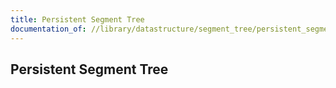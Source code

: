 ```yaml
---
title: Persistent Segment Tree
documentation_of: //library/datastructure/segment_tree/persistent_segment_tree.hpp
---
```

## Persistent Segment Tree